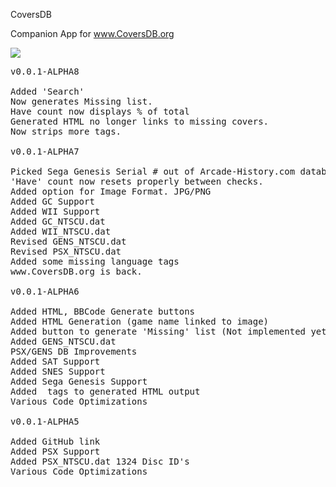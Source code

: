 CoversDB

Companion App for www.CoversDB.org

<img src="https://i.gyazo.com/dc2550ed45151c0a6855e9bfcb4baf05.png">

<pre>
v0.0.1-ALPHA8

Added 'Search'
Now generates Missing list.
Have count now displays % of total
Generated HTML no longer links to missing covers.
Now strips more tags.

v0.0.1-ALPHA7

Picked Sega Genesis Serial # out of Arcade-History.com database.
'Have' count now resets properly between checks.
Added option for Image Format. JPG/PNG
Added GC Support
Added WII Support
Added GC_NTSCU.dat
Added WII_NTSCU.dat
Revised GENS_NTSCU.dat
Revised PSX_NTSCU.dat
Added some missing language tags
www.CoversDB.org is back.

v0.0.1-ALPHA6

Added HTML, BBCode Generate buttons
Added HTML Generation (game name linked to image)
Added button to generate 'Missing' list (Not implemented yet)
Added GENS_NTSCU.dat
PSX/GENS DB Improvements
Added SAT Support
Added SNES Support
Added Sega Genesis Support
Added <span> tags to generated HTML output
Various Code Optimizations

v0.0.1-ALPHA5

Added GitHub link
Added PSX Support
Added PSX_NTSCU.dat 1324 Disc ID's
Various Code Optimizations
</pre>
